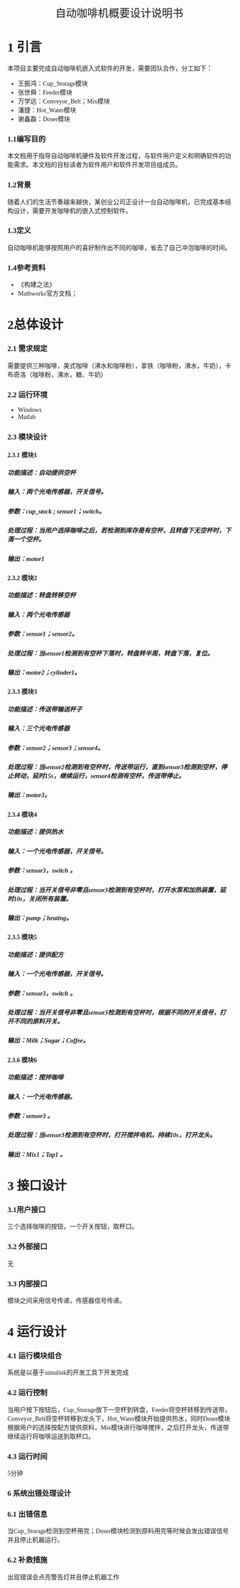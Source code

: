 
<center><font face="微软雅黑" size=5>自动咖啡机概要设计说明书</font></center>

<font face="微软雅黑">

# 1 引言

本项目主要完成自动咖啡机嵌入式软件的开发，需要团队合作，分工如下：

- 王振鸿：Cup_Storage模块
- 张世舜：Feeder模块
- 万学远：Conveyor_Belt；Mix模块
- 潘捷：Hot_Water模块
- 谢鑫磊：Doser模块
### 1.1编写目的

本文档用于指导自动咖啡机硬件及软件开发过程，与软件用户定义和明确软件的功能需求。本文档的目标读者为软件用户和软件开发项目组成员。

### 1.2背景

随着人们的生活节奏越来越快，某创业公司正设计一台自动咖啡机，已完成基本结构设计，需要开发咖啡机的嵌入式控制软件。

### 1.3定义
自动咖啡机能够按照用户的喜好制作出不同的咖啡，省去了自己冲泡咖啡的时间。
### 1.4参考资料

-	《构建之法》
-	Mathworks官方文档；

# 2总体设计


### 2.1 需求规定

需要提供三种咖啡，美式咖啡（沸水和咖啡粉），拿铁（咖啡粉，沸水，牛奶），卡布奇洛（咖啡粉，沸水，糖、牛奶）


### 2.2 运行环境

* Windows
* Matlab

### 2.3 模块设计
#### 2.3.1 模块1

##### 功能描述：自动提供空杯


##### 输入：两个光电传感器，开关信号。
##### 参数：cup_stock  ;  sensor1；switch。

##### 处理过程：当用户选择咖啡之后，若检测到库存是有空杯，且转盘下无空杯时，下落一个空杯。
##### 输出：motor1

#### 2.3.2 模块2

##### 功能描述：转盘转移空杯


##### 输入：两个光电传感器
##### 参数：sensor1；sensor2。

##### 处理过程：当sensor1检测到有空杯下落时，转盘转半周，转盘下落，复位。
##### 输出：motor2；cylinder1。


#### 2.3.3 模块3
##### 功能描述：传送带输送杯子


##### 输入：三个光电传感器
##### 参数：sensor2；sensor3；sensor4。

##### 处理过程：当sensor2检测到有空杯时，传送带运行，直到sensor3检测到空杯，停止转动，延时15s，继续运行，sensor4检测有空杯，传送带停止。
##### 输出：motor3。

#### 2.3.4 模块4

##### 功能描述：提供热水


##### 输入：一个光电传感器，开关信号。
##### 参数：sensor3，switch 。

##### 处理过程：当开关信号非零且sensor3检测到有空杯时，打开水泵和加热装置，延时10s，关闭所有装置。
##### 输出：pump；heating。
#### 2.3.5 模块5

##### 功能描述：提供配方


##### 输入：一个光电传感器，开关信号。
##### 参数：sensor3，switch 。

##### 处理过程：当开关信号非零且sensor3检测到有空杯时，根据不同的开关信号，打开不同的原料开关。
##### 输出：Milk；Sugar；Coffee。

#### 2.3.6 模块6

##### 功能描述：搅拌咖啡


##### 输入：一个光电传感器。
##### 参数：sensor3 。

##### 处理过程：当sensor3检测到有空杯时，打开搅拌电机，持续10s，打开龙头。
##### 输出：Mix1；Tap1 。




# 3 接口设计
### 3.1用户接口

三个选择咖啡的按钮，一个开关按钮，取杯口。

### 3.2 外部接口

无

### 3.3 内部接口

模块之间采用信号传递，传感器信号传递。
# 4 运行设计
### 4.1 运行模块组合

系统是以基于simulink的开发工具下开发完成

### 4.2 运行控制

当用户按下按钮后，Cup_Storage放下一空杯到转盘，Feeder将空杯转移到传送带，Conveyor_Belt将空杯转移到龙头下，Hot_Water模块开始提供热水，同时Doser模块根据用户的选择按配方提供原料，Mix模块进行咖啡搅拌，之后打开龙头，传送带继续运行将咖啡运送到取杯口。

### 4.3 运行时间

5分钟



### 6 系统出错处理设计
### 6.1 出错信息

当Cup_Storage检测到空杯用完；Doser模块检测到原料用完等时候会发出错误信号并且停止机器运行。

### 6.2 补救措施
出现错误会点亮警告灯并且停止机器工作






</font>
